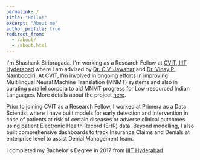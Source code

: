 ```yaml
---
permalink: /
title: "Hello!"
excerpt: "About me"
author_profile: true
redirect_from: 
  - /about/
  - /about.html
---
```


I'm Shashank Siripragada. I'm working as a Research Fellow at [CVIT, IIIT Hyderabad](https://cvit.iiit.ac.in/) where I am advised by [Dr. C.V. Jawahar](https://faculty.iiit.ac.in/~jawahar/) and [Dr. Vinay P. Namboodiri](https://vinaypn.github.io/). At CVIT, I'm involved in ongoing efforts in improving Multilingual Neural Machine Translation (MNMT) systems and also in curating parallel corpora to aid MNMT progress for Low-resourced Indian Languages. More details about the project [here](http://preon.iiit.ac.in/~jerin/bhasha/).

Prior to joining CVIT as a Research Fellow, I worked at Primera as a Data Scientist where I have built models for early detection and intervention in case of patients at risk of certain diseases or adverse clinical outcomes using patient Electronic Health Record (EHR) data. Beyond modelling, I also built comprehensive dashboards to track Insurance Claims and Denials at enterprise level to assist Denial Management team.

I completed my Bachelor's Degree in 2017 from [IIIT Hyderabad](https://www.iiit.ac.in/).